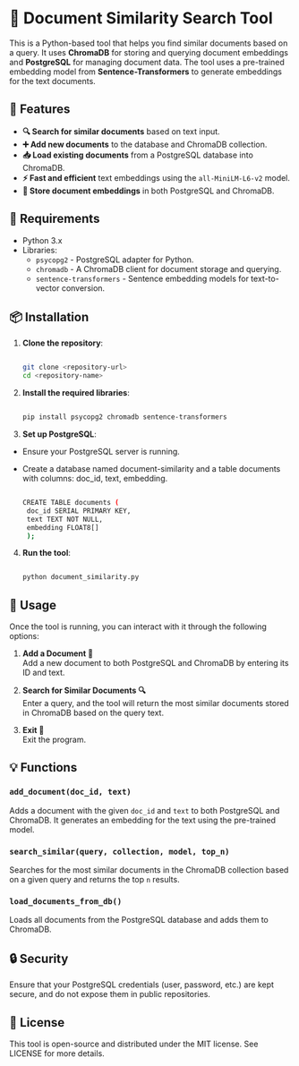 # 📄 Document Similarity Search Tool

This is a Python-based tool that helps you find similar documents based on a query. It uses **ChromaDB** for storing and querying document embeddings and **PostgreSQL** for managing document data. The tool uses a pre-trained embedding model from **Sentence-Transformers** to generate embeddings for the text documents.

## 🚀 Features

- **🔍 Search for similar documents** based on text input.
- **➕ Add new documents** to the database and ChromaDB collection.
- **📥 Load existing documents** from a PostgreSQL database into ChromaDB.
- **⚡ Fast and efficient** text embeddings using the `all-MiniLM-L6-v2` model.
- **🔄 Store document embeddings** in both PostgreSQL and ChromaDB.

## 🧰 Requirements

- Python 3.x
- Libraries:
  - `psycopg2` - PostgreSQL adapter for Python.
  - `chromadb` - A ChromaDB client for document storage and querying.
  - `sentence-transformers` - Sentence embedding models for text-to-vector conversion.

## 📦 Installation

1. **Clone the repository**:
   ```bash
   
   git clone <repository-url>
   cd <repository-name>

2. **Install the required libraries**:
   ```bash
   
   pip install psycopg2 chromadb sentence-transformers

3. **Set up PostgreSQL**:
 - Ensure your PostgreSQL server is running.
 - Create a database named document-similarity and a table documents with columns: doc_id, text, embedding.

   ```bash
   
   CREATE TABLE documents (
    doc_id SERIAL PRIMARY KEY,
    text TEXT NOT NULL,
    embedding FLOAT8[]
    );

 4. **Run the tool**:
    ```bash
    
    python document_similarity.py

## 🔧 Usage

Once the tool is running, you can interact with it through the following options:

1. **Add a Document 📑**  
   Add a new document to both PostgreSQL and ChromaDB by entering its ID and text.

2. **Search for Similar Documents 🔍**  
   Enter a query, and the tool will return the most similar documents stored in ChromaDB based on the query text.

3. **Exit 🚪**  
   Exit the program.

## 💡 Functions

### `add_document(doc_id, text)`
Adds a document with the given `doc_id` and `text` to both PostgreSQL and ChromaDB. It generates an embedding for the text using the pre-trained model.

### `search_similar(query, collection, model, top_n)`
Searches for the most similar documents in the ChromaDB collection based on a given query and returns the top `n` results.

### `load_documents_from_db()`
Loads all documents from the PostgreSQL database and adds them to ChromaDB.

## 🔒 Security

Ensure that your PostgreSQL credentials (user, password, etc.) are kept secure, and do not expose them in public repositories.

## 📝 License

This tool is open-source and distributed under the MIT license. See LICENSE for more details.
